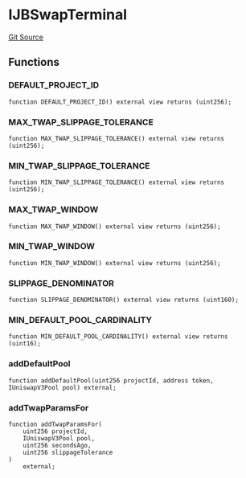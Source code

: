 # IJBSwapTerminal
[Git Source](https://github.com/Bananapus/nana-swap-terminal/blob/4a28a64a13cddc45d16438f876b10e41975e1a79/src/interfaces/IJBSwapTerminal.sol)


## Functions
### DEFAULT_PROJECT_ID


```solidity
function DEFAULT_PROJECT_ID() external view returns (uint256);
```

### MAX_TWAP_SLIPPAGE_TOLERANCE


```solidity
function MAX_TWAP_SLIPPAGE_TOLERANCE() external view returns (uint256);
```

### MIN_TWAP_SLIPPAGE_TOLERANCE


```solidity
function MIN_TWAP_SLIPPAGE_TOLERANCE() external view returns (uint256);
```

### MAX_TWAP_WINDOW


```solidity
function MAX_TWAP_WINDOW() external view returns (uint256);
```

### MIN_TWAP_WINDOW


```solidity
function MIN_TWAP_WINDOW() external view returns (uint256);
```

### SLIPPAGE_DENOMINATOR


```solidity
function SLIPPAGE_DENOMINATOR() external view returns (uint160);
```

### MIN_DEFAULT_POOL_CARDINALITY


```solidity
function MIN_DEFAULT_POOL_CARDINALITY() external view returns (uint16);
```

### addDefaultPool


```solidity
function addDefaultPool(uint256 projectId, address token, IUniswapV3Pool pool) external;
```

### addTwapParamsFor


```solidity
function addTwapParamsFor(
    uint256 projectId,
    IUniswapV3Pool pool,
    uint256 secondsAgo,
    uint256 slippageTolerance
)
    external;
```

